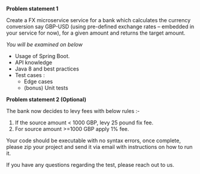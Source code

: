 **Problem statement 1**

Create a FX microservice service for a bank which calculates the currency conversion say GBP-USD (using pre-defined exchange rates – embedded in your service for now), for a given amount and returns the target amount.

_You will be examined on below_

- Usage of Spring Boot.
- API knowledge
- Java 8 and best practices
- Test cases :
  - Edge cases
  - (bonus) Unit tests

**Problem statement 2 (Optional)**

The bank now decides to levy fees with below rules :-

1. If the source amount < 1000 GBP, levy 25 pound fix fee.
2. For source amount >=1000 GBP apply 1% fee.

Your code should be executable with no syntax errors, once complete, please zip your project and send it via email with instructions on how to run it.

If you have any questions regarding the test, please reach out to us.
